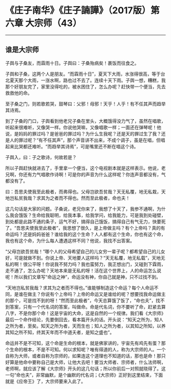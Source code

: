 # 《庄子南华》《庄子諵譁》（2017版）第六章 大宗师（43）

------

## 谁是大宗师

子舆与子桑友，而霖雨十日。子舆曰：子桑殆病矣！裹饭而往食之。

子舆和子桑，这两个人是朋友。“而霖雨十日”，夏天下大雨，水涨得很高，等于台北夏天那个大雨，一涨水啊，路也过不去了。连续十天下雨。子舆一想，糟糕，我那个好朋友完了，家里没得吃的，被水困住了，怎么办呢？赶快带一个便当，先去救救他的命。

至子桑之门，则若歌若哭，鼓琴曰：父邪！母邪！天乎！人乎！有不任其声而趋举其诗焉。

到了子桑的门口，子舆看到他老兄子桑在里头，大概饿得没力气了，虽然在唱歌，听起来很难听，又像哭一样。你说他哭嘛，又像唱歌一样；一面还在弹琴呢！他说，是妈妈的罪过吗？是爸爸的罪过吗？为什么生我呢？还是天的罪过生了我？还是人的罪过呢？“有不任其声”，那个声音讲不出来，不成个调子，虽是在唱，但唱起来比哭都还难听。“而趋举其诗焉”，可是嘴里还不断在唱这个诗。

子舆入，曰：子之歌诗，何故若是？

所以子舆赶快就进去了，手里拿一个便当，这个电视剧本就是这样表示。他说，老兄啊，你还有力气唱歌作诗啊！可是你的声音为什么这样呢？你连声音都没有，气都没有了。

曰：吾思夫使我至此极者，而弗得也。父母岂欲吾贫哉？天无私覆，地无私栽，天地岂私贫我哉？求其为之者而不得也。然而至此极者，命也夫！

这几句话是大家的问题。子桑说，老兄你来了，我想了十天了，我参不通啊，为什么我会饿饭？生命给我聪明，给我本事，给我学问，给我能力，可是我到处碰壁，到处都是此路不通的条子，运气不好，搞得自己饿饭，搞得自己有气无力，快要死了。“吾思夫使我至此极者”，我思想了很久，是上帝做主吗？有个上帝吗？真的有命运吗？还是妈妈爸爸？谁给我的这个生命？人人都有这个生命，你也有这个命，我也有这个命，为什么每人遭遇这样不同？他说，我找不出答案。

“父母岂欲吾贫哉！”哪个人的父母希望自己的儿女穷一辈子呢？都希望自己的儿女好，可是就做不到。你说上帝、天地要人这样吗？“天无私覆，地无私载”，天地无私的啊！很公平呀！你说我不努力吗？我也蛮努力，我正想出门，又碰到下霖雨，走不通了，怎么办呢？天地本来是无私的呀！活在这个世界上，人的命运怎么说呢！所以我们文章写“命运之神”，命运没有神，你自己就是神，只不过找不到。

“天地岂私贫我哉？求其为之者而不得也。”谁能够制造这个命运？每个人命运不同，是谁在做主？你说有个上帝吗？上帝的命运又是谁给的呢？想要找我命运做主的那个，可是找不到的呀！“然而至此极者”，今天总算饿了饭了，“命也夫”，找不到答案，只有一个代名词的答案，叫做命。命是代名词，你不要听了命，赶紧去算八字，不是你那个命！这是宇宙的大命，这是自然的一个规律。我们看《大宗师》最后一个命作结论，先要倒回去，看本篇开头的话。开头说：“知天之所为，知人之所为者，至矣。知天之所为者，天而生也；知人之所为者，以其知之所知，以养其知之所不知，终其天年而不中道夭者，是知之盛也”。

命运并不是不可知，这个命是生命的根本，就是佛家讲的，宇宙先有鸡先有蛋？那个生命的根本，不是不可知。何以求知呢？唯有得道的人，称为大宗师的人。一个自称为大师，或者自称为宗师的，如果连这个道理也不知道的话，那也是命！那只好算是他命中要称自己是大师，让他大去吧！要当大师者、宗师者，什么法师啊，老师啊，就应该了解《大宗师》开头的这几句话；所以你前后一对照就晓得了。这一句“命也夫”，非常幽默，是个幽默的代名词；《大宗师》正好到这里结束，下面就是《应帝王》了，大宗师要来入此了。